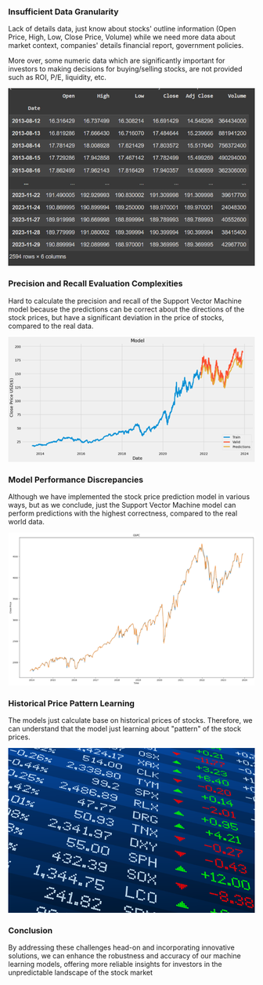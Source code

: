 ### Insufficient Data Granularity

Lack of details data, just know about stocks' outline information (Open Price, High, Low, Close Price, Volume) while we need more data about market context, companies' details financial report, government policies. 

More over, some numeric data which are significantly important for investors to making decisions for buying/selling stocks, are not provided such as ROI, P/E, liquidity, etc.

![Alt text](difficulties.png)

### Precision and Recall Evaluation Complexities

Hard to calculate the precision and recall of the Support Vector Machine model because the predictions can be correct about the directions of the stock prices, but have a significant deviation in the price of stocks, compared to the real data.

![Alt text](difficulties1.png)

### Model Performance Discrepancies

Although we have implemented the stock price prediction model in various ways, but as we conclude, just the Support Vector Machine model can perform predictions with the highest correctness, compared to the real world data.

![Alt text](difficulties2.png)

### Historical Price Pattern Learning

The models just calculate base on historical prices of stocks. Therefore, we can understand that the model just learning about "pattern" of the stock prices.

![Alt text](difficulties3.png)

### Conclusion

By addressing these challenges head-on and incorporating innovative solutions, we can enhance the robustness and accuracy of our machine learning models, offering more reliable insights for investors in the unpredictable landscape of the stock market
